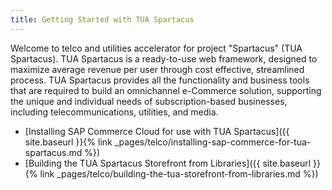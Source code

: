 ```yaml
---
title: Getting Started with TUA Spartacus
---
```


Welcome to telco and utilities accelerator for project "Spartacus" (TUA Spartacus). TUA Spartacus is a ready-to-use web framework, designed to maximize average revenue per user through cost effective, streamlined process. TUA Spartacus provides all the functionality and business tools that are required to build an omnichannel e-Commerce solution, supporting the unique and individual needs of subscription-based businesses, including telecommunications, utilities, and media.

- [Installing SAP Commerce Cloud for use with TUA Spartacus]({{ site.baseurl }}{% link _pages/telco/installing-sap-commerce-for-tua-spartacus.md %})
- [Building the TUA Spartacus Storefront from Libraries]({{ site.baseurl }}{% link _pages/telco/building-the-tua-storefront-from-libraries.md %})
